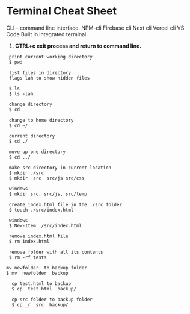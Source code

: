 # Terminal Cheat Sheet
CLI - command line interface. NPM-cli
Firebase cli
Next cli
Vercel cli
VS Code Built in integrated terminal.



1. __CTRL+c exit process and return to command line.__

 ```console
  print current working directory
  $ pwd        
```

 ```console
  list files in directory
  flags lah to show hidden files

  $ ls  
  $ ls -lah      
```

 ```console
  change directory
  $ cd        
```

 ```console
  change to home directory
  $ cd ~/       
```

 ```console
  current directory
  $ cd ./       
```

 ```console
  move up one directory
  $ cd ../       
```

 ```console
  make src directory in current location
  $ mkdir ./src 
  $ mkdir  src  src/js src/css

  windows
  $ mkdir src, src/js, src/temp    
```

 ```console
  create index.html file in the ./src folder
  $ touch ./src/index.html  

  windows
  $ New-Item ./src/index.html     
```


 ```console
  remove index.html file  
  $ rm index.html 
```

 ```console
  remove folder with all its contents
  $ rm -rf tests
  ```

  ```console
  mv newfolder  to backup folder
  $ mv  newfolder  backup
  ```

```console
  cp test.html to backup 
  $ cp  test.html  backup/
```

```console
  cp src folder to backup folder
  $ cp _r  src  backup/
```
 
 
 
 
 

 
 
 

